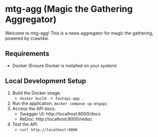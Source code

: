 # mtg-agg (Magic the Gathering Aggregator)

Welcome to mtg-agg! This is a news aggregator for magic the gathering, powered by crawl4ai.

## Requirements
- Docker (Ensure Docker is installed on your system)

## Local Development Setup
1. Build the Docker image.
    - `docker build -t fastapi-app .`
2. Run the application.
   `docker compose up mtgapi`
3. Access the API docs.
   - Swagger UI: http://localhost:8000/docs
   - ReDoc: http://localhost:8000/redoc
4. Test the API.
    - `curl http://localhost:8000`